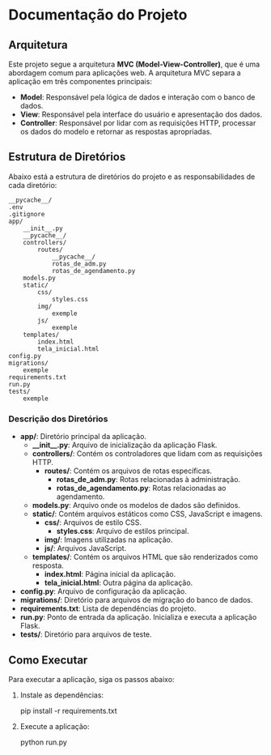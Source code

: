 # Documentação do Projeto

## Arquitetura

Este projeto segue a arquitetura **MVC (Model-View-Controller)**, que é uma abordagem comum para aplicações web. A arquitetura MVC separa a aplicação em três componentes principais:

- **Model**: Responsável pela lógica de dados e interação com o banco de dados.
- **View**: Responsável pela interface do usuário e apresentação dos dados.
- **Controller**: Responsável por lidar com as requisições HTTP, processar os dados do modelo e retornar as respostas apropriadas.

## Estrutura de Diretórios

Abaixo está a estrutura de diretórios do projeto e as responsabilidades de cada diretório:

```
__pycache__/
.env
.gitignore
app/
    __init__.py
    __pycache__/
    controllers/
        routes/
            __pycache__/
            rotas_de_adm.py
            rotas_de_agendamento.py
    models.py
    static/
        css/
            styles.css
        img/
            exemple
        js/
            exemple
    templates/
        index.html
        tela_inicial.html
config.py
migrations/
    exemple
requirements.txt
run.py
tests/
    exemple
```

### Descrição dos Diretórios

- **app/**: Diretório principal da aplicação.
  - **\_\_init\_\_.py**: Arquivo de inicialização da aplicação Flask.
  - **controllers/**: Contém os controladores que lidam com as requisições HTTP.
    - **routes/**: Contém os arquivos de rotas específicas.
      - **rotas_de_adm.py**: Rotas relacionadas à administração.
      - **rotas_de_agendamento.py**: Rotas relacionadas ao agendamento.
  - **models.py**: Arquivo onde os modelos de dados são definidos.
  - **static/**: Contém arquivos estáticos como CSS, JavaScript e imagens.
    - **css/**: Arquivos de estilo CSS.
      - **styles.css**: Arquivo de estilos principal.
    - **img/**: Imagens utilizadas na aplicação.
    - **js/**: Arquivos JavaScript.
  - **templates/**: Contém os arquivos HTML que são renderizados como resposta.
    - **index.html**: Página inicial da aplicação.
    - **tela_inicial.html**: Outra página da aplicação.
- **config.py**: Arquivo de configuração da aplicação.
- **migrations/**: Diretório para arquivos de migração do banco de dados.
- **requirements.txt**: Lista de dependências do projeto.
- **run.py**: Ponto de entrada da aplicação. Inicializa e executa a aplicação Flask.
- **tests/**: Diretório para arquivos de teste.

## Como Executar

Para executar a aplicação, siga os passos abaixo:

1. Instale as dependências:

   pip install -r requirements.txt

2. Execute a aplicação:

   python run.py
